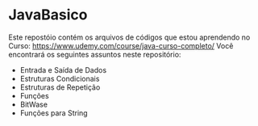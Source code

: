# JavaBasico
Este repostóio contém os arquivos de códigos que estou aprendendo no Curso: https://www.udemy.com/course/java-curso-completo/
Você encontrará os seguintes assuntos neste repositório:
- Entrada e Saída de Dados
- Estruturas Condicionais
- Estruturas de Repetição
- Funções
- BitWase
- Funções para String
